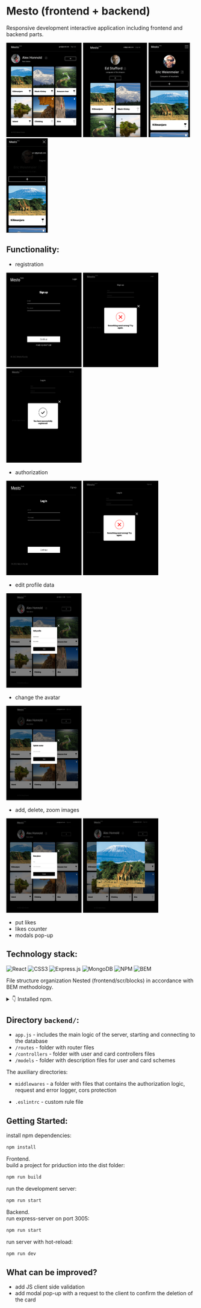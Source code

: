 # Mesto (frontend + backend)

Responsive development interactive application including frontend and backend parts.
<div align="left">
    <img src="https://github.com/lifein2020/mesto-front-back/raw/main/frontend/src/images/main.png" width="200" height="250"/> 
    <img src="https://github.com/lifein2020/mesto-front-back/raw/main/frontend/src/images/tablet.png" width="170" height="250"/> 
    <img src="https://github.com/lifein2020/mesto-front-back/raw/main/frontend/src/images/mobile1.png" width="110" height="250"/> 
    <img src="https://github.com/lifein2020/mesto-front-back/raw/main/frontend/src/images/mobile2.png" width="110" height="250"/>
</div>

## Functionality:
* registration
<div align="left">
    <img src="https://github.com/lifein2020/mesto-front-back/raw/main/frontend/src/images/signup.png" width="200" height="250"/>
    <img src="https://github.com/lifein2020/mesto-front-back/raw/main/frontend/src/images/signup_wrong.png" width="200" height="250"/>
    <img src="https://github.com/lifein2020/mesto-front-back/raw/main/frontend/src/images/signup_sucs.png" width="200" height="250"/>
</div>

* authorization
<div align="left">
    <img src="https://github.com/lifein2020/mesto-front-back/raw/main/frontend/src/images/login.png" width="200" height="250"/> 
    <img src="https://github.com/lifein2020/mesto-front-back/raw/main/frontend/src/images/login_wrong.png" width="200" height="250"/> 
</div>

* edit profile data
<img src="https://github.com/lifein2020/mesto-front-back/raw/main/frontend/src/images/edit.png" width="200" height="250"/> 

* change the avatar
<img src="https://github.com/lifein2020/mesto-front-back/raw/main/frontend/src/images/avatar.png" width="200" height="250"/> 

* add, delete, zoom images
<div align="left">
    <img src="https://github.com/lifein2020/mesto-front-back/raw/main/frontend/src/images/place.png" width="200" height="250"/> 
    <img src="https://github.com/lifein2020/mesto-front-back/raw/main/frontend/src/images/zoom.png" width="200" height="250"/> 
</div>

* put likes
* likes counter
* modals pop-up 

## Technology stack:

![React](https://img.shields.io/badge/react-%2320232a.svg?style=for-the-badge&logo=react&logoColor=%2361DAFB)
![CSS3](https://img.shields.io/badge/css-%231572B6.svg?style=for-the-badge&logo=css3&logoColor=white)
![Express.js](https://img.shields.io/badge/express.js-%23404d59.svg?style=for-the-badge&logo=express&logoColor=%2361DAFB)
![MongoDB](https://img.shields.io/badge/MongoDB-%234ea94b.svg?style=for-the-badge&logo=mongodb&logoColor=white)
![NPM](https://img.shields.io/badge/NPM-%23000000.svg?style=for-the-badge&logo=npm&logoColor=white)
![BEM](https://img.shields.io/badge/BEM-ffcd00.svg?style=for-the-badge&logo=bem&logoColor=white)

File structure organization Nested (frontend/scr/blocks) in accordance with BEM methodology.

<details>
<summary>👇 Installed npm.</summary>
    <hr>

install express.js:
```bash
npm install express
```

install [Mongoose](https://www.npmjs.com/package/mongoose) is a MongoDB object modeling tool designed to work in an asynchronous environment:
```bash
npm i mongoose
```

so that the server is restarted when the project files are changed:
```bash
npm install nodemon -D
```

to include the [Joi](https://joi.dev/api/) validation as a middleware, [celebrate](https://github.com/arb/celebrate) library is used:
```bash
npm i celebrate
```

[dotenv](https://www.npmjs.com/package/dotenv) for loading .env file in Node.js:
```bash
npm install dotenv
```

instal a library of string validators and sanitizers [validator](https://www.npmjs.com/package/validator):
```bash
npm i validator
```

an implementation of JSON Web Tokens:
```bash
npm install jsonwebtoken
```

instal [CORS](https://www.npmjs.com/package/cors) is a node.js package for providing a Connect/Express middleware that can be used to enable CORS with various options:
```bash
npm install cors
```

logs assembly using logging library [Winston](https://www.npmjs.com/package/winston):
``` bash
npm install winston --save
npm install winston express-winston
```

instal [ESLint](https://www.npmjs.com/package/eslint) is a tool for identifying and reporting on patterns found in ECMAScript/JavaScript code:
``` bash
npm init @eslint/config
```

to make the linter work according to the rules of the Airbnb style guide:
``` bash
npm i eslint-config-airbnb-base
npm i eslint-plugin-import
```

</details>

## Directory `backend/`:
- `app.js` - includes the main logic of the server, starting and connecting to the database
- `/routes` - folder with router files
- `/controllers` - folder with user and card controllers files
- `/models` - folder with description files for user and card schemes

The auxiliary directories:
- `middlewares` - a folder with files that contains the authorization logic, request and error logger, cors protection

- `.eslintrc` - custom rule file

## Getting Started:
install npm dependencies:
```bash
npm install
```
Frontend. \
build a project for priduction into the dist folder:
```bash
npm run build
```

run the development server:
```bash
npm run start
```

Backend. \
run express-server on port 3005:
```bash
npm run start
```

run server with hot-reload:
```bash
npm run dev
```

<!-- [http://localhost:3000](http://localhost:3000) will be open on your browser to see the result. -->

<!-- ![Main page](https://github.com/lifein2020/mesto-front-back/raw/main/frontend/src/images/main.png) -->

## What can be improved?

* add JS client side validation
* add modal pop-up with a request to the client to confirm the deletion of the card